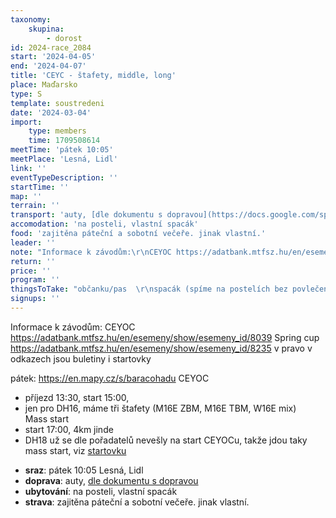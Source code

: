 ```yaml
---
taxonomy:
    skupina:
        - dorost
id: 2024-race_2084
start: '2024-04-05'
end: '2024-04-07'
title: 'CEYC - štafety, middle, long'
place: Maďarsko
type: S
template: soustredeni
date: '2024-03-04'
import:
    type: members
    time: 1709508614
meetTime: 'pátek 10:05'
meetPlace: 'Lesná, Lidl'
link: ''
eventTypeDescription: ''
startTime: ''
map: ''
terrain: ''
transport: 'auty, [dle dokumentu s dopravou](https://docs.google.com/spreadsheets/d/13nAnJUMskLVqCIEIaDftTleUtRbcFuc8Phf_JeQNO-E/edit#gid=258979239)'
accomodation: 'na posteli, vlastní spacák'
food: 'zajitěna páteční a sobotní večeře. jinak vlastní.'
leader: ''
note: "Informace k závodům:\r\nCEYOC https://adatbank.mtfsz.hu/en/esemeny/show/esemeny_id/8039\r\nSpring cup https://adatbank.mtfsz.hu/en/esemeny/show/esemeny_id/8235\r\nv pravo v odkazech jsou buletiny i startovky\r\n\r\npátek:\r\nhttps://en.mapy.cz/s/baracohadu\r\nCEYOC\r\n - příjezd 13:30, start 15:00, \r\n - jen pro DH16, máme tři štafety (M16E ZBM, M16E TBM, W16E mix)  \r\nMass start\r\n - start 17:00, 4km jinde\r\n - DH18 už se dle pořadatelů nevešly na start CEYOCu, takže jdou taky mass start, viz [startovku](https://admin.mtfsz.hu/fajl/get/fajl_id/31738/tipus/render#10000471)"
return: ''
price: ''
program: ''
thingsToTake: "občanku/pas  \r\nspacák (spíme na postelích bez povlečení)\r\npříbor (sobotné večeře pravděpodobně krabičková)"
signups: ''
---
```


Informace k závodům:
CEYOC https://adatbank.mtfsz.hu/en/esemeny/show/esemeny_id/8039
Spring cup https://adatbank.mtfsz.hu/en/esemeny/show/esemeny_id/8235
v pravo v odkazech jsou buletiny i startovky

pátek:
https://en.mapy.cz/s/baracohadu
CEYOC
 - příjezd 13:30, start 15:00, 
 - jen pro DH16, máme tři štafety (M16E ZBM, M16E TBM, W16E mix)  
Mass start
 - start 17:00, 4km jinde
 - DH18 už se dle pořadatelů nevešly na start CEYOCu, takže jdou taky mass start, viz [startovku](https://admin.mtfsz.hu/fajl/get/fajl_id/31738/tipus/render#10000471)
* **sraz**: pátek 10:05 Lesná, Lidl
* **doprava**: auty, [dle dokumentu s dopravou](https://docs.google.com/spreadsheets/d/13nAnJUMskLVqCIEIaDftTleUtRbcFuc8Phf_JeQNO-E/edit#gid=258979239)
* **ubytování**: na posteli, vlastní spacák
* **strava**: zajitěna páteční a sobotní večeře. jinak vlastní.
